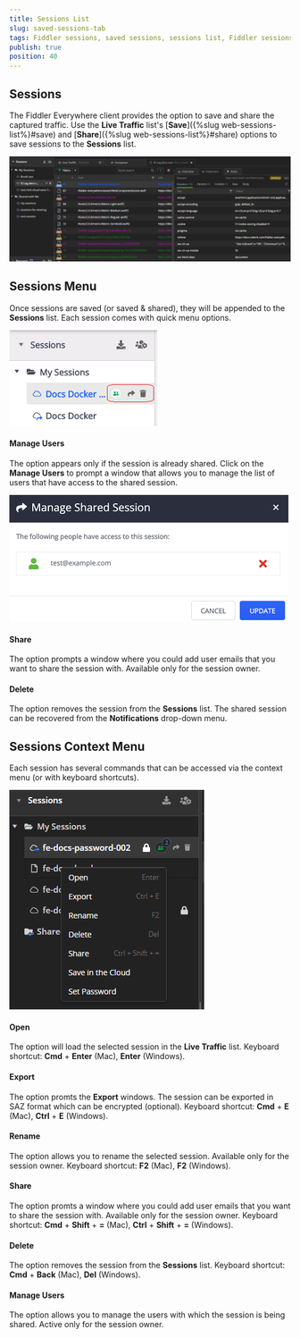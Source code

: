 ```yaml
---
title: Sessions List
slug: saved-sessions-tab
tags: Fiddler sessions, saved sessions, sessions list, Fiddler sessions tab
publish: true
position: 40
---
```


## Sessions

The Fiddler Everywhere client provides the option to save and share the captured traffic. Use the __Live Traffic__ list's [__Save__]({%slug web-sessions-list%}#save) and [__Share__]({%slug web-sessions-list%}#share) options to save sessions to the __Sessions__ list.  

![Sessions list](../images/sessions/saved-sessions-all.png)

## Sessions Menu

Once sessions are saved (or saved & shared), they will be appended to the __Sessions__ list. Each session comes with quick menu options.

![Saved session fast options](../images/sessions/sessions-shared-in-list.png)

#### Manage Users

The option appears only if the session is already shared. Click on the __Manage Users__ to prompt a window that allows you to manage the list of users that have access to the shared session.

![Manage Users](../images/sessions/sessions-shared-manage-users.png)
 
#### Share

The option prompts a window where you could add user emails that you want to share the session with. Available only for the session owner.

#### Delete

The option removes the session from the __Sessions__ list. The shared session can be recovered from the __Notifications__ drop-down menu.

## Sessions Context Menu

Each session has several commands that can be accessed via the context menu (or with keyboard shortcuts).

![Saved sessions context menu](../images/sessions/sessions-shared-context.png)

#### Open

The option will load the selected session in the __Live Traffic__ list. Keyboard shortcut: __Cmd__ + __Enter__ (Mac), __Enter__ (Windows).

#### Export

The option promts the __Export__ windows. The session can be exported in SAZ format which can be encrypted (optional). Keyboard shortcut: __Cmd__ + __E__ (Mac), __Ctrl__ + __E__ (Windows).

#### Rename

The option allows you to rename the selected session. Available only for the session owner. Keyboard shortcut: __F2__ (Mac), __F2__ (Windows).

#### Share

The option promts a window where you could add user emails that you want to share the session with. Available only for the session owner. Keyboard shortcut: __Cmd__ + __Shift__ + __=__ (Mac), __Ctrl__ + __Shift__ + __=__ (Windows).

#### Delete

The option removes the session from the __Sessions__ list. Keyboard shortcut: __Cmd__ + __Back__ (Mac), __Del__ (Windows).

#### Manage Users

The option allows you to manage the users with which the session is being shared. Active only for the session owner.